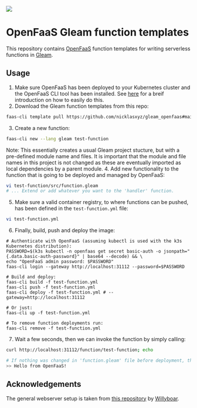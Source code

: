 ![](preview/preview.png)

# OpenFaaS Gleam function templates

This repository contains [OpenFaaS](https://github.com/openfaas) function templates for writing serverless functions in [Gleam](https://github.com/gleam-lang/gleam).

## Usage

1. Make sure OpenFaaS has been deployed to your Kubernetes cluster and the OpenFaaS CLI tool has been installed. See [here](./OpenFaaS.md) for a breif introduction on how to easily do this.
2. Download the Gleam function templates from this repo:
```bash
faas-cli template pull https://github.com/nicklasxyz/gleam_openfaas#main
```
3. Create a new function:
``` bash
faas-cli new --lang gleam test-function
```
Note: This essentially creates a usual Gleam project stucture, but with a pre-defined module name and files. It is important that the module and file names in this project is not changed as these are eventually imported as local dependencies by a parent module.
4. Add new functionality to the function that is going to be deployed and managed by OpenFaaS:
``` bash
vi test-function/src/function.gleam
# ... Extend or add whatever you want to the 'handler' function.  
```
5. Make sure a valid container registry, to where functions can be pushed, has been defined in the `test-function.yml` file:
``` bash
vi test-function.yml
```
6. Finally, build, push and deploy the image:
```
# Authenticate with OpenFaaS (assuming kubectl is used with the k3s Kubernetes distribution):
PASSWORD=$(k3s kubectl -n openfaas get secret basic-auth -o jsonpath="{.data.basic-auth-password}" | base64 --decode) && \
echo "OpenFaaS admin password: $PASSWORD"
faas-cli login --gateway http://localhost:31112 --password=$PASSWORD

# Build and deploy:
faas-cli build -f test-function.yml
faas-cli push -f test-function.yml
faas-cli deploy -f test-function.yml # --gateway=http://localhost:31112

# Or just:
faas-cli up -f test-function.yml

# To remove function deployments run:
faas-cli remove -f test-function.yml
```
7. Wait a few seconds, then we can invoke the function by simply calling:
```bash
curl http://localhost:31112/function/test-function; echo

# If nothing was changed in 'function.gleam' file before deployment, then we should just see the default message:
>> Hello from OpenFaaS!
```

## Acknowledgements

The general webserver setup is taken from [this repository](https://github.com/Willyboar/weby) by [Willyboar](https://github.com/Willyboar).